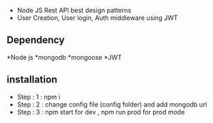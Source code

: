 * Node JS Rest API best design patterns
* User Creation, User login, Auth middleware using JWT
## Dependency
 *Node js 
 *mongodb
 *mongoose
 *JWT
## installation
* Step : 1 : npm i
* Step : 2 : change config file (config folder) and add mongodb url
* Step : 3 : npm start for dev , npm run prod for prod mode
